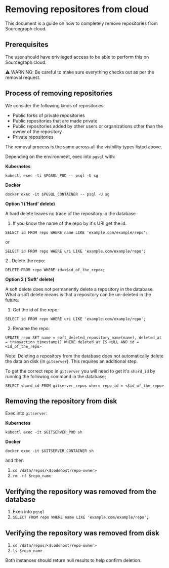 # Removing repositores from cloud

This document is a guide on how to completely remove repositories from Sourcegraph cloud.

## Prerequisites

The user should have privileged access to be able to perform this on Sourcegraph cloud.

⚠️ WARNING: Be careful to make sure everything checks out as per the removal request.

## Process of removing repositories

We consider the following kinds of repositories:

- Public forks of private repositories
- Public repositories that are made private
- Public repositories added by other users or organizations other than the owner of the repository
- Private repositories

The removal process is the same across all the visibility types listed above.

Depending on the environment, exec into `pgsql` with:

**Kubernetes**

```
kubectl exec -ti $PGSQL_POD -- psql -U sg
```

**Docker**

```
docker exec -it $PGSQL_CONTAINER -- psql -U sg
```

**Option 1 ('Hard' delete)**

A hard delete leaves no trace of the repository in the database

1. If you know the name of the repo by it's URI get the id:

```
SELECT id FROM repo WHERE name LIKE 'example.com/example/repo';
```

or

```
SELECT id FROM repo WHERE uri LIKE 'example.com/example/repo';
```

2 . Delete the repo:

```
DELETE FROM repo WHERE id=<$id_of_the_repo>;
```

**Option 2 ('Soft' delete)**

A soft delete does not permanently delete a repository in the database. What a soft delete means is that a repository can be un-deleted in the future.

1. Get the id of the repo:

```
SELECT id FROM repo WHERE uri LIKE 'example.com/example/repo';
```

2. Rename the repo:

```
UPDATE repo SET name = soft_deleted_repository_name(name), deleted_at = transaction_timestamp() WHERE deleted_at IS NULL AND id = <id_of_the_repo>
```

Note: Deleting a repository from the database does not automatically delete the data on disk (in `gitserver`). This requires an additional step.

To get the correct repo in `gitserver` you will need to get it's `shard_id` by running the following command in the database;

```
SELECT shard_id FROM gitserver_repos where repo_id = <$id_of_the_repo>
```

## Removing the repository from disk

Exec into `gitserver`:

**Kubernetes**

```
kubectl exec -it $GITSERVER_POD sh
```

**Docker**

```
docker exec -it $GITSERVER_CONTAINER sh
```

and then

1. `cd /data/repos/<$codehost/repo-owner>`
1. `rm -rf $repo_name`

## Verifying the repository was removed from the database

1. Exec into `pgsql`
1. `SELECT FROM repo WHERE name LIKE 'example.com/example/repo';`

## Verifying the repository was removed from disk

1. `cd /data/repos/<$codehost/repo-owner>`
2. `ls $repo_name`

Both instances should return null results to help confirm deletion.
